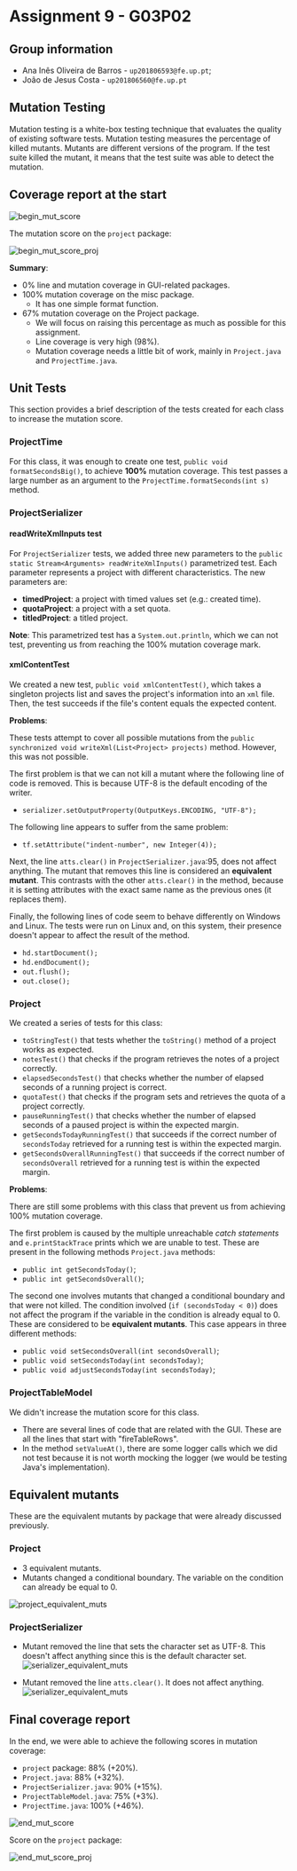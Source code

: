 # Assignment 9 - G03P02

## Group information

- Ana Inês Oliveira de Barros - `up201806593@fe.up.pt`;
- João de Jesus Costa - `up201806560@fe.up.pt`

## Mutation Testing

Mutation testing is a white-box testing technique that evaluates the quality of
existing software tests. Mutation testing measures the percentage of killed
mutants. Mutants are different versions of the program. If the test suite killed
the mutant, it means that the test suite was able to detect the mutation.

## Coverage report at the start

![begin_mut_score](img/begin_mut_score.png)

The mutation score on the `project` package:

![begin_mut_score_proj](img/begin_mut_score_proj.png)

**Summary**:

- 0% line and mutation coverage in GUI-related packages.
- 100% mutation coverage on the misc package.
  - It has one simple format function.
- 67% mutation coverage on the Project package.
  - We will focus on raising this percentage as much as possible for this
    assignment.
  - Line coverage is very high (98%).
  - Mutation coverage needs a little bit of work, mainly in `Project.java` and
    `ProjectTime.java`.

## Unit Tests

This section provides a brief description of the tests created for each class to
increase the mutation score.

### ProjectTime

For this class, it was enough to create one test,
`public void formatSecondsBig()`, to achieve **100%** mutation coverage. This
test passes a large number as an argument to the
`ProjectTime.formatSeconds(int s)` method.

### ProjectSerializer

#### readWriteXmlInputs test

For `ProjectSerializer` tests, we added three new parameters to the
`public static Stream<Arguments> readWriteXmlInputs()` parametrized test. Each
parameter represents a project with different characteristics. The new
parameters are:

- **timedProject**: a project with timed values set (e.g.: created time).
- **quotaProject**: a project with a set quota.
- **titledProject**: a titled project.

**Note**: This parametrized test has a `System.out.println`, which we can not
test, preventing us from reaching the 100% mutation coverage mark.

#### xmlContentTest

We created a new test, `public void xmlContentTest()`, which takes a singleton
projects list and saves the project's information into an `xml` file. Then, the
test succeeds if the file's content equals the expected content.

**Problems**:

These tests attempt to cover all possible mutations from the
`public synchronized void writeXml(List<Project> projects)` method. However,
this was not possible.

The first problem is that we can not kill a mutant where the following line of
code is removed. This is because UTF-8 is the default encoding of the writer.

- `serializer.setOutputProperty(OutputKeys.ENCODING, "UTF-8");`

The following line appears to suffer from the same problem:

- `tf.setAttribute("indent-number", new Integer(4));`

Next, the line `atts.clear()` in `ProjectSerializer.java`:95, does not affect
anything. The mutant that removes this line is considered an **equivalent
mutant**. This contrasts with the other `atts.clear()` in the method, because it
is setting attributes with the exact same name as the previous ones (it replaces
them).

Finally, the following lines of code seem to behave differently on Windows and
Linux. The tests were run on Linux and, on this system, their presence doesn't
appear to affect the result of the method.

- `hd.startDocument();`
- `hd.endDocument();`
- `out.flush();`
- `out.close();`

### Project

We created a series of tests for this class:

- `toStringTest()` that tests whether the `toString()` method of a project works
  as expected.
- `notesTest()` that checks if the program retrieves the notes of a project
  correctly.
- `elapsedSecondsTest()` that checks whether the number of elapsed seconds of a
  running project is correct.
- `quotaTest()` that checks if the program sets and retrieves the quota of a
  project correctly.
- `pauseRunningTest()` that checks whether the number of elapsed seconds of a
  paused project is within the expected margin.
- `getSecondsTodayRunningTest()` that succeeds if the correct number of
  `secondsToday` retrieved for a running test is within the expected margin.
- `getSecondsOverallRunningTest()` that succeeds if the correct number of
  `secondsOverall` retrieved for a running test is within the expected margin.

**Problems**:

There are still some problems with this class that prevent us from achieving
100% mutation coverage.

The first problem is caused by the multiple unreachable _catch statements_ and
`e.printStackTrace` prints which we are unable to test. These are present in the
following methods `Project.java` methods:

- `public int getSecondsToday()`;
- `public int getSecondsOverall()`;

The second one involves mutants that changed a conditional boundary and that
were not killed. The condition involved (`if (secondsToday < 0)`) does not
affect the program if the variable in the condition is already equal to 0. These
are considered to be **equivalent mutants**. This case appears in three
different methods:

- `public void setSecondsOverall(int secondsOverall)`;
- `public void setSecondsToday(int secondsToday)`;
- `public void adjustSecondsToday(int secondsToday)`;

### ProjectTableModel

We didn't increase the mutation score for this class.

- There are several lines of code that are related with the GUI. These are all
  the lines that start with "fireTableRows".
- In the method `setValueAt()`, there are some logger calls which we did not
  test because it is not worth mocking the logger (we would be testing Java's
  implementation).

## Equivalent mutants

These are the equivalent mutants by package that were already discussed
previously.

### Project

- 3 equivalent mutants.
- Mutants changed a conditional boundary. The variable on the condition can
  already be equal to 0.

![project_equivalent_muts](img/project_equivalent_muts.png)

### ProjectSerializer

- Mutant removed the line that sets the character set as UTF-8. This doesn't
  affect anything since this is the default character set.
  ![serializer_equivalent_muts](img/serializer_equivalent_muts.png)

- Mutant removed the line `atts.clear()`. It does not affect anything.
  ![serializer_equivalent_muts](img/serializer_equivalent_muts2.png)

## Final coverage report

In the end, we were able to achieve the following scores in mutation coverage:

- `project` package: 88% (+20%).
- `Project.java`: 88% (+32%).
- `ProjectSerializer.java`: 90% (+15%).
- `ProjectTableModel.java`: 75% (+3%).
- `ProjectTime.java`: 100% (+46%).

![end_mut_score](img/end_mut_score.png)

Score on the `project` package:

![end_mut_score_proj](img/end_mut_score_proj.png)
